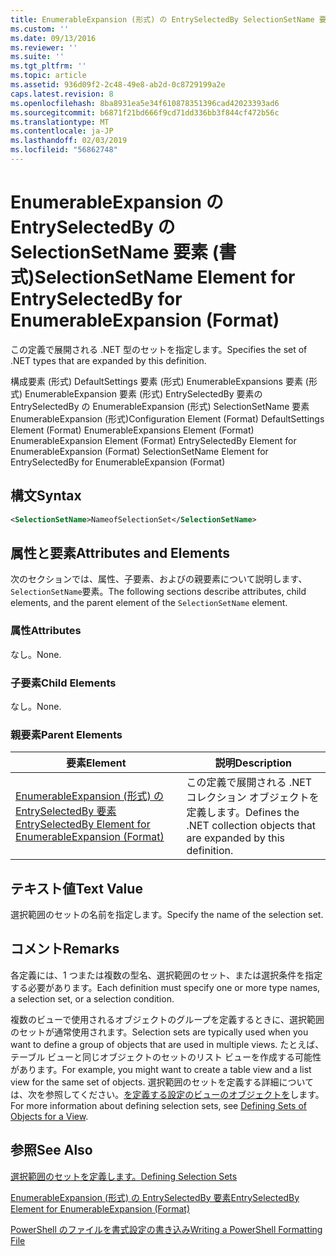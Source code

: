 ```yaml
---
title: EnumerableExpansion (形式) の EntrySelectedBy SelectionSetName 要素 |Microsoft Docs
ms.custom: ''
ms.date: 09/13/2016
ms.reviewer: ''
ms.suite: ''
ms.tgt_pltfrm: ''
ms.topic: article
ms.assetid: 936d09f2-2c48-49e8-ab2d-0c8729199a2e
caps.latest.revision: 8
ms.openlocfilehash: 8ba8931ea5e34f610878351396cad42023393ad6
ms.sourcegitcommit: b6871f21bd666f9cd71dd336bb3f844cf472b56c
ms.translationtype: MT
ms.contentlocale: ja-JP
ms.lasthandoff: 02/03/2019
ms.locfileid: "56862748"
---
```

# <a name="selectionsetname-element-for-entryselectedby-for-enumerableexpansion-format"></a><span data-ttu-id="63d94-102">EnumerableExpansion の EntrySelectedBy の SelectionSetName 要素 (書式)</span><span class="sxs-lookup"><span data-stu-id="63d94-102">SelectionSetName Element for EntrySelectedBy for EnumerableExpansion (Format)</span></span>

<span data-ttu-id="63d94-103">この定義で展開される .NET 型のセットを指定します。</span><span class="sxs-lookup"><span data-stu-id="63d94-103">Specifies the set of .NET types that are expanded by this definition.</span></span>

<span data-ttu-id="63d94-104">構成要素 (形式) DefaultSettings 要素 (形式) EnumerableExpansions 要素 (形式) EnumerableExpansion 要素 (形式) EntrySelectedBy 要素の EntrySelectedBy の EnumerableExpansion (形式) SelectionSetName 要素EnumerableExpansion (形式)</span><span class="sxs-lookup"><span data-stu-id="63d94-104">Configuration Element (Format) DefaultSettings Element (Format) EnumerableExpansions Element (Format) EnumerableExpansion Element (Format) EntrySelectedBy Element for EnumerableExpansion (Format) SelectionSetName Element for EntrySelectedBy for EnumerableExpansion (Format)</span></span>

## <a name="syntax"></a><span data-ttu-id="63d94-105">構文</span><span class="sxs-lookup"><span data-stu-id="63d94-105">Syntax</span></span>

```xml
<SelectionSetName>NameofSelectionSet</SelectionSetName>

```

## <a name="attributes-and-elements"></a><span data-ttu-id="63d94-106">属性と要素</span><span class="sxs-lookup"><span data-stu-id="63d94-106">Attributes and Elements</span></span>

<span data-ttu-id="63d94-107">次のセクションでは、属性、子要素、およびの親要素について説明します、`SelectionSetName`要素。</span><span class="sxs-lookup"><span data-stu-id="63d94-107">The following sections describe attributes, child elements, and the parent element of the `SelectionSetName` element.</span></span>

### <a name="attributes"></a><span data-ttu-id="63d94-108">属性</span><span class="sxs-lookup"><span data-stu-id="63d94-108">Attributes</span></span>

<span data-ttu-id="63d94-109">なし。</span><span class="sxs-lookup"><span data-stu-id="63d94-109">None.</span></span>

### <a name="child-elements"></a><span data-ttu-id="63d94-110">子要素</span><span class="sxs-lookup"><span data-stu-id="63d94-110">Child Elements</span></span>

<span data-ttu-id="63d94-111">なし。</span><span class="sxs-lookup"><span data-stu-id="63d94-111">None.</span></span>

### <a name="parent-elements"></a><span data-ttu-id="63d94-112">親要素</span><span class="sxs-lookup"><span data-stu-id="63d94-112">Parent Elements</span></span>

|<span data-ttu-id="63d94-113">要素</span><span class="sxs-lookup"><span data-stu-id="63d94-113">Element</span></span>|<span data-ttu-id="63d94-114">説明</span><span class="sxs-lookup"><span data-stu-id="63d94-114">Description</span></span>|
|-------------|-----------------|
|[<span data-ttu-id="63d94-115">EnumerableExpansion (形式) の EntrySelectedBy 要素</span><span class="sxs-lookup"><span data-stu-id="63d94-115">EntrySelectedBy Element for EnumerableExpansion (Format)</span></span>](./entryselectedby-element-for-enumerableexpansion-format.md)|<span data-ttu-id="63d94-116">この定義で展開される .NET コレクション オブジェクトを定義します。</span><span class="sxs-lookup"><span data-stu-id="63d94-116">Defines the .NET collection objects that are expanded by this definition.</span></span>|

## <a name="text-value"></a><span data-ttu-id="63d94-117">テキスト値</span><span class="sxs-lookup"><span data-stu-id="63d94-117">Text Value</span></span>

<span data-ttu-id="63d94-118">選択範囲のセットの名前を指定します。</span><span class="sxs-lookup"><span data-stu-id="63d94-118">Specify the name of the selection set.</span></span>

## <a name="remarks"></a><span data-ttu-id="63d94-119">コメント</span><span class="sxs-lookup"><span data-stu-id="63d94-119">Remarks</span></span>

<span data-ttu-id="63d94-120">各定義には、1 つまたは複数の型名、選択範囲のセット、または選択条件を指定する必要があります。</span><span class="sxs-lookup"><span data-stu-id="63d94-120">Each definition must specify one or more type names, a selection set, or a selection condition.</span></span>

<span data-ttu-id="63d94-121">複数のビューで使用されるオブジェクトのグループを定義するときに、選択範囲のセットが通常使用されます。</span><span class="sxs-lookup"><span data-stu-id="63d94-121">Selection sets are typically used when you want to define a group of objects that are used in multiple views.</span></span> <span data-ttu-id="63d94-122">たとえば、テーブル ビューと同じオブジェクトのセットのリスト ビューを作成する可能性があります。</span><span class="sxs-lookup"><span data-stu-id="63d94-122">For example, you might want to create a table view and a list view for the same set of objects.</span></span> <span data-ttu-id="63d94-123">選択範囲のセットを定義する詳細については、次を参照してください。[を定義する設定のビューのオブジェクトを](./defining-selection-sets.md)します。</span><span class="sxs-lookup"><span data-stu-id="63d94-123">For more information about defining selection sets, see [Defining Sets of Objects for a View](./defining-selection-sets.md).</span></span>

## <a name="see-also"></a><span data-ttu-id="63d94-124">参照</span><span class="sxs-lookup"><span data-stu-id="63d94-124">See Also</span></span>

[<span data-ttu-id="63d94-125">選択範囲のセットを定義します。</span><span class="sxs-lookup"><span data-stu-id="63d94-125">Defining Selection Sets</span></span>](./defining-selection-sets.md)

[<span data-ttu-id="63d94-126">EnumerableExpansion (形式) の EntrySelectedBy 要素</span><span class="sxs-lookup"><span data-stu-id="63d94-126">EntrySelectedBy Element for EnumerableExpansion (Format)</span></span>](./entryselectedby-element-for-enumerableexpansion-format.md)

[<span data-ttu-id="63d94-127">PowerShell のファイルを書式設定の書き込み</span><span class="sxs-lookup"><span data-stu-id="63d94-127">Writing a PowerShell Formatting File</span></span>](./writing-a-powershell-formatting-file.md)
